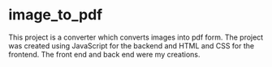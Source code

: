 # image_to_pdf
This project is a converter which converts images into pdf form. The project was created using JavaScript for the backend and HTML and CSS for the 
frontend. The front end and back end were my creations.
